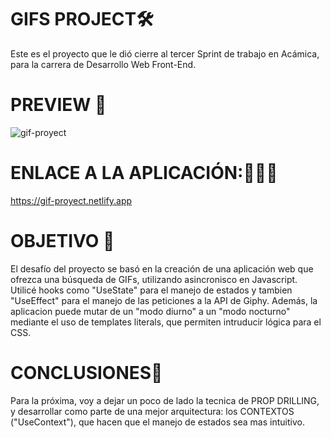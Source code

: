 # GIFS  PROJECT🛠

Este es el proyecto que le dió cierre al tercer Sprint de trabajo en Acámica, para la carrera de Desarrollo Web Front-End.

# PREVIEW 👀

![gif-proyect](https://user-images.githubusercontent.com/83677143/133338833-e3148361-3259-42a2-a31c-929134ae5f93.gif)



# ENLACE A LA APLICACIÓN:👨🏽‍💻

https://gif-proyect.netlify.app


# OBJETIVO 🏅

 El desafío del proyecto se basó en la creación de una aplicación web que ofrezca una búsqueda de GIFs, utilizando asincronisco en Javascript. Utilicé hooks como "UseState" para el manejo de estados y tambien "UseEffect" para el manejo de las peticiones a la API de Giphy.
Además, la aplicacion puede mutar de un "modo diurno" a un "modo nocturno" mediante el uso de templates literals, que permiten intruducir lógica para el CSS.

# CONCLUSIONES🤔

Para la próxima, voy a dejar un poco de lado la tecnica de PROP DRILLING, y desarrollar como parte de una mejor arquitectura: los CONTEXTOS ("UseContext"), que hacen que el manejo de estados sea mas intuitivo.






